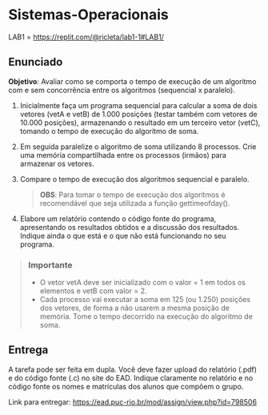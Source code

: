 # Sistemas-Operacionais

LAB1 = https://replit.com/@ricleta/lab1-1#LAB1/

## Enunciado
__Objetivo__: Avaliar como se comporta o tempo de execução de um algoritmo com e sem
concorrência entre os algoritmos (sequencial x paralelo).

1. Inicialmente faça um programa sequencial para calcular a soma de dois vetores (vetA e vetB)
de 1.000 posições (testar também com vetores de 10.000 posições), armazenando o resultado
em um terceiro vetor (vetC), tomando o tempo de execução do algoritmo de soma.

2. Em seguida paralelize o algoritmo de soma utilizando 8 processos. Crie uma memória
compartilhada entre os processos (irmãos) para armazenar os vetores. 

3. Compare o tempo de execução dos algoritmos sequencial e paralelo. 
    > __OBS__: Para tomar o tempo de execução dos algoritmos é recomendável que seja utilizada a função gettimeofday().

4. Elabore um relatório contendo o código fonte do programa, apresentando os resultados
obtidos e a discussão dos resultados. Indique ainda o que está e o que não está funcionando
no seu programa.

> ### Importante
> - O vetor vetA deve ser inicializado com o valor = 1 em todos os elementos e vetB com valor = 2. 
> - Cada processo vai executar a soma em 125 (ou 1.250) posições dos vetores, de forma a não usarem a mesma
posição de memória. Tome o tempo decorrido na execução do algoritmo de soma.


## Entrega
A tarefa pode ser feita em dupla. Você deve fazer upload do relatório (.pdf) e do código fonte
(.c) no site do EAD. Indique claramente no relatório e no código fonte os nomes e matrículas
dos alunos que compõem o grupo.

Link para entregar: https://ead.puc-rio.br/mod/assign/view.php?id=798506
